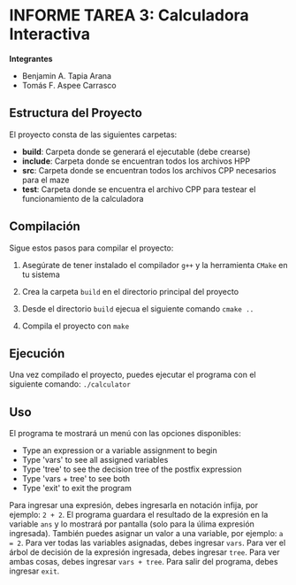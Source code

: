 # INFORME TAREA 3: Calculadora Interactiva

**Integrantes**
- Benjamin A. Tapia Arana
- Tomás F. Aspee Carrasco

## Estructura del Proyecto

El proyecto consta de las siguientes carpetas:

- **build**: Carpeta donde se generará el ejecutable (debe crearse)
- **include**: Carpeta donde se encuentran todos los archivos HPP
- **src**: Carpeta donde se encuentran todos los archivos CPP necesarios para el maze
- **test**: Carpeta donde se encuentra el archivo CPP para testear el funcionamiento de la calculadora

## Compilación

Sigue estos pasos para compilar el proyecto:

1. Asegúrate de tener instalado el compilador `g++` y la herramienta `CMake` en tu sistema

2. Crea la carpeta `build` en el directorio principal del proyecto

3. Desde el directorio `build` ejecua el siguiente comando `cmake ..`
   
4. Compila el proyecto con `make`


## Ejecución

Una vez compilado el proyecto, puedes ejecutar el programa con el siguiente comando: `./calculator`

## Uso

El programa te mostrará un menú con las opciones disponibles:

 - Type an expression or a variable assignment to begin
 - Type 'vars' to see all assigned variables
 - Type 'tree' to see the decision tree of the postfix expression
 - Type 'vars + tree' to see both
 - Type 'exit' to exit the program

Para ingresar una expresión, debes ingresarla en notación infija, por ejemplo: `2 + 2`. El programa guardara el resultado de la expresión en la variable `ans` y lo mostrará por pantalla (solo para la úlima expresión ingresada). También puedes asignar un valor a una variable, por ejemplo: `a = 2`. Para ver todas las variables asignadas, debes ingresar `vars`. Para ver el árbol de decisión de la expresión ingresada, debes ingresar `tree`. Para ver ambas cosas, debes ingresar `vars + tree`. Para salir del programa, debes ingresar `exit`.